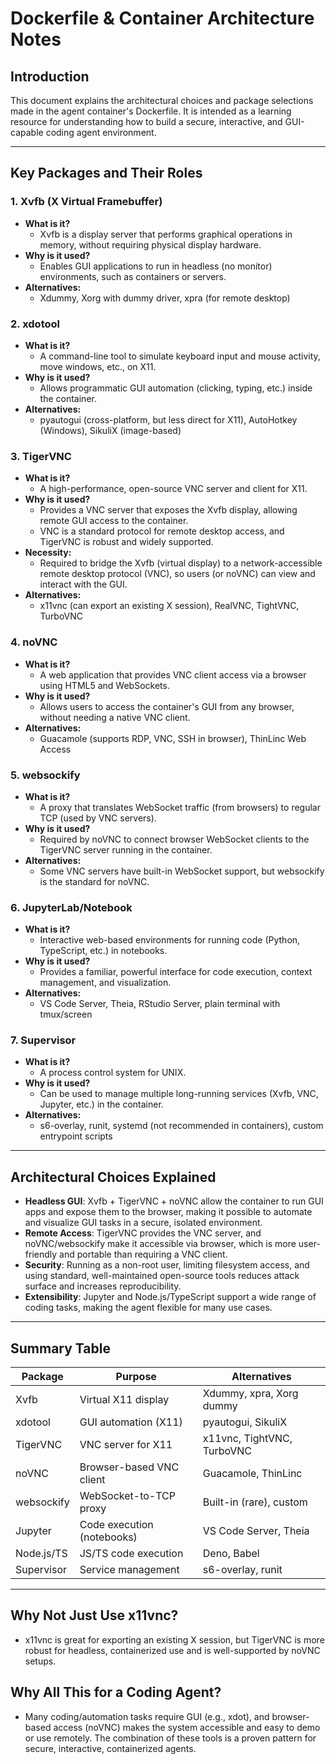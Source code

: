 # Dockerfile & Container Architecture Notes

## Introduction
This document explains the architectural choices and package selections made in the agent container's Dockerfile. It is intended as a learning resource for understanding how to build a secure, interactive, and GUI-capable coding agent environment.

---

## Key Packages and Their Roles

### 1. **Xvfb (X Virtual Framebuffer)**
- **What is it?**
  - Xvfb is a display server that performs graphical operations in memory, without requiring physical display hardware.
- **Why is it used?**
  - Enables GUI applications to run in headless (no monitor) environments, such as containers or servers.
- **Alternatives:**
  - Xdummy, Xorg with dummy driver, xpra (for remote desktop)

### 2. **xdotool**
- **What is it?**
  - A command-line tool to simulate keyboard input and mouse activity, move windows, etc., on X11.
- **Why is it used?**
  - Allows programmatic GUI automation (clicking, typing, etc.) inside the container.
- **Alternatives:**
  - pyautogui (cross-platform, but less direct for X11), AutoHotkey (Windows), SikuliX (image-based)

### 3. **TigerVNC**
- **What is it?**
  - A high-performance, open-source VNC server and client for X11.
- **Why is it used?**
  - Provides a VNC server that exposes the Xvfb display, allowing remote GUI access to the container.
  - VNC is a standard protocol for remote desktop access, and TigerVNC is robust and widely supported.
- **Necessity:**
  - Required to bridge the Xvfb (virtual display) to a network-accessible remote desktop protocol (VNC), so users (or noVNC) can view and interact with the GUI.
- **Alternatives:**
  - x11vnc (can export an existing X session), RealVNC, TightVNC, TurboVNC

### 4. **noVNC**
- **What is it?**
  - A web application that provides VNC client access via a browser using HTML5 and WebSockets.
- **Why is it used?**
  - Allows users to access the container's GUI from any browser, without needing a native VNC client.
- **Alternatives:**
  - Guacamole (supports RDP, VNC, SSH in browser), ThinLinc Web Access

### 5. **websockify**
- **What is it?**
  - A proxy that translates WebSocket traffic (from browsers) to regular TCP (used by VNC servers).
- **Why is it used?**
  - Required by noVNC to connect browser WebSocket clients to the TigerVNC server running in the container.
- **Alternatives:**
  - Some VNC servers have built-in WebSocket support, but websockify is the standard for noVNC.

### 6. **JupyterLab/Notebook**
- **What is it?**
  - Interactive web-based environments for running code (Python, TypeScript, etc.) in notebooks.
- **Why is it used?**
  - Provides a familiar, powerful interface for code execution, context management, and visualization.
- **Alternatives:**
  - VS Code Server, Theia, RStudio Server, plain terminal with tmux/screen



### 7. **Supervisor**
- **What is it?**
  - A process control system for UNIX.
- **Why is it used?**
  - Can be used to manage multiple long-running services (Xvfb, VNC, Jupyter, etc.) in the container.
- **Alternatives:**
  - s6-overlay, runit, systemd (not recommended in containers), custom entrypoint scripts

---

## Architectural Choices Explained

- **Headless GUI**: Xvfb + TigerVNC + noVNC allow the container to run GUI apps and expose them to the browser, making it possible to automate and visualize GUI tasks in a secure, isolated environment.
- **Remote Access**: TigerVNC provides the VNC server, and noVNC/websockify make it accessible via browser, which is more user-friendly and portable than requiring a VNC client.
- **Security**: Running as a non-root user, limiting filesystem access, and using standard, well-maintained open-source tools reduces attack surface and increases reproducibility.
- **Extensibility**: Jupyter and Node.js/TypeScript support a wide range of coding tasks, making the agent flexible for many use cases.

---

## Summary Table

| Package      | Purpose                        | Alternatives                |
|--------------|--------------------------------|-----------------------------|
| Xvfb         | Virtual X11 display            | Xdummy, xpra, Xorg dummy    |
| xdotool      | GUI automation (X11)           | pyautogui, SikuliX          |
| TigerVNC     | VNC server for X11             | x11vnc, TightVNC, TurboVNC  |
| noVNC        | Browser-based VNC client       | Guacamole, ThinLinc         |
| websockify   | WebSocket-to-TCP proxy         | Built-in (rare), custom     |
| Jupyter      | Code execution (notebooks)     | VS Code Server, Theia       |
| Node.js/TS   | JS/TS code execution           | Deno, Babel                 |
| Supervisor   | Service management             | s6-overlay, runit           |

---

## Why Not Just Use x11vnc?
- x11vnc is great for exporting an existing X session, but TigerVNC is more robust for headless, containerized use and is well-supported by noVNC setups.

## Why All This for a Coding Agent?
- Many coding/automation tasks require GUI (e.g., xdot), and browser-based access (noVNC) makes the system accessible and easy to demo or use remotely. The combination of these tools is a proven pattern for secure, interactive, containerized agents. 
